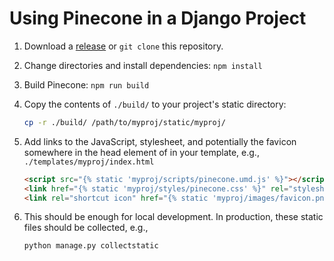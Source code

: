 # Using Pinecone in a Django Project

1. Download a [release](https://github.com/platform-coop-toolkit/pinecone/releases) or `git clone` this repository.
2. Change directories and install dependencies: `npm install`
3. Build Pinecone: `npm run build`
4. Copy the contents of `./build/` to your project's static directory:

   ```bash
   cp -r ./build/ /path/to/myproj/static/myproj/
   ```

5. Add links to the JavaScript, stylesheet, and potentially the favicon somewhere in the head element of in your template, e.g., `./templates/myproj/index.html`

   ```html
   <script src="{% static 'myproj/scripts/pinecone.umd.js' %}"></script>
   <link href="{% static 'myproj/styles/pinecone.css' %}" rel="stylesheet">
   <link rel="shortcut icon" href="{% static 'myproj/images/favicon.png' %}" type="image/x-icon">
   ```

6. This should be enough for local development. In production, these static files should be collected, e.g.,

   ```bash
   python manage.py collectstatic
   ```
